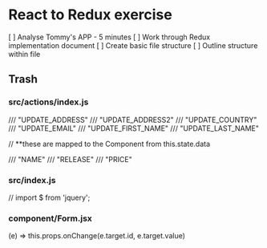 # React to Redux exercise

[ ] Analyse Tommy's APP - 5  minutes
[ ] Work through Redux implementation document
[ ] Create basic file structure
[ ] Outline structure within file


## Trash

### src/actions/index.js

/// "UPDATE_ADDRESS"
/// "UPDATE_ADDRESS2"
/// "UPDATE_COUNTRY"
/// "UPDATE_EMAIL"
/// "UPDATE_FIRST_NAME"
/// "UPDATE_LAST_NAME" 


// **these are mapped to the <Product /> Component from this.state.data

/// "NAME"
/// "RELEASE"
/// "PRICE"


### src/index.js

// import $ from 'jquery';


### component/Form.jsx

(e) => this.props.onChange(e.target.id, e.target.value)